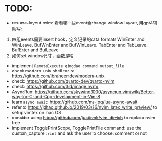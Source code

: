 # TODO: 
- resume-layout.nvim: 看看哪一些event会change window layout, 用gpt4辅助写:
1. 四组events需要insert hook，定义记录的data formats
WinEnter and WinLeave, BufWinEnter and BufWinLeave, TabEnter and TabLeave, BufEnter and BufLeave
2. 如何set window尺寸，函数是啥
- implement `RemoteExecute qingdao command output_file`
- check modern-unix shell tools: https://github.com/ibraheemdev/modern-unix
- check: https://github.com/quarto-dev/quarto-nvim
- check: https://github.com/3rd/image.nvim/
- AsyncRun: https://github.com/skywind3000/asyncrun.vim/wiki/Better-way-for-C-and-Cpp-development-in-Vim-8
- learn `async await`: https://github.com/ms-jpq/lua-async-await
- refer to https://jdhao.github.io/2019/03/26/nvim_latex_write_preview/ to setup vimtex on mac OS
- consider using https://github.com/justinmk/vim-dirvish to replace nvim-tree
- implement TogglePrintScope, TogglePrintFile command: use the custom_capture `print` and ask the user to choose: comment or not
